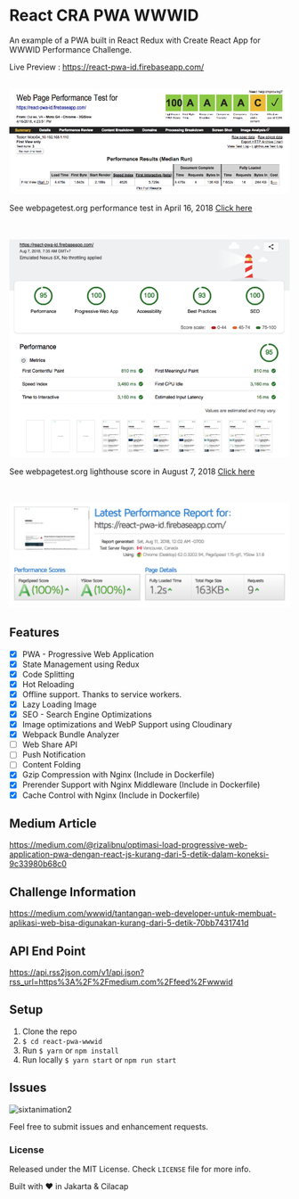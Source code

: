 # React CRA PWA WWWID
An example of a PWA built in React Redux with Create React App for WWWID Performance Challenge.

Live Preview : https://react-pwa-id.firebaseapp.com/

<br>

<img src="assets/screenshot-score.png" />

See webpagetest.org performance test in April 16, 2018 [Click here](https://www.webpagetest.org/result/180416_BK_c2aafe31c07fde3718500ec0d3216b32/)

<br>
<br>

<img src="assets/screenshot-lighthouse.png" />

See webpagetest.org lighthouse score in August 7, 2018 [Click here](https://www.webpagetest.org/result/180807_ZA_820339d4ec6019b971718910304f3d19/)

<br>
<br>

<img src="assets/screenshot-gtmetrix.png" />


## Features
- [x] PWA - Progressive Web Application
- [x] State Management using Redux
- [x] Code Splitting
- [x] Hot Reloading
- [x] Offline support. Thanks to service workers.
- [x] Lazy Loading Image
- [x] SEO - Search Engine Optimizations
- [x] Image optimizations and WebP Support using Cloudinary
- [x] Webpack Bundle Analyzer
- [ ] Web Share API
- [ ] Push Notification
- [ ] Content Folding
- [x] Gzip Compression with Nginx (Include in Dockerfile)
- [x] Prerender Support with Nginx Middleware (Include in Dockerfile)
- [x] Cache Control with Nginx (Include in Dockerfile)

## Medium Article
https://medium.com/@rizalibnu/optimasi-load-progressive-web-application-pwa-dengan-react-js-kurang-dari-5-detik-dalam-koneksi-9c33980b68c0

## Challenge Information
https://medium.com/wwwid/tantangan-web-developer-untuk-membuat-aplikasi-web-bisa-digunakan-kurang-dari-5-detik-70bb7431741d

## API End Point
https://api.rss2json.com/v1/api.json?rss_url=https%3A%2F%2Fmedium.com%2Ffeed%2Fwwwid

## Setup

1. Clone the repo
2. `$ cd react-pwa-wwwid`
3. Run `$ yarn` or `npm install`
4. Run locally `$ yarn start` or `npm run start`


## Issues

![sixtanimation2](https://user-images.githubusercontent.com/23704949/119955842-b44f1700-bfb5-11eb-8378-0b2a738ed46c.gif)

Feel free to submit issues and enhancement requests.

### License

Released under the MIT License. Check `LICENSE` file for more info.

Built with ♥ in Jakarta & Cilacap
